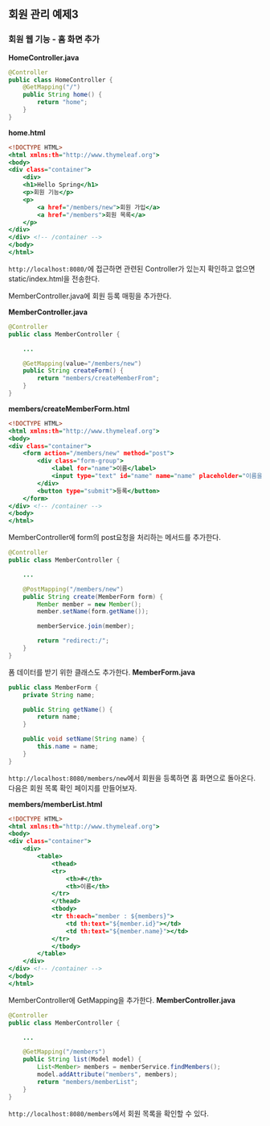 ## 회원 관리 예제3
### 회원 웹 기능 - 홈 화면 추가
**HomeController.java**
```java:HomeController.java
@Controller
public class HomeController {
	@GetMapping("/")
	public String home() {
		return "home";
	}
}
```

**home.html**
```html:home.html
<!DOCTYPE HTML>
<html xmlns:th="http://www.thymeleaf.org">
<body>
<div class="container">
	<div>
	<h1>Hello Spring</h1>
	<p>회원 기능</p>
	<p>
		<a href="/members/new">회원 가입</a>
		<a href="/members">회원 목록</a>
	</p>
</div>
</div> <!-- /container -->
</body>
</html>
```

`http://localhost:8080/`에 접근하면 관련된 Controller가 있는지 확인하고 없으면 static/index.html을 전송한다.



MemberController.java에 회원 등록 매핑을 추가한다.

**MemberController.java**
```java:MemberController.java
@Controller
public class MemberController {

	...

	@GetMapping(value="/members/new")
	public String createForm() {
		return "members/createMemberFrom";
	}
}
```

**members/createMemberForm.html**
```html.createMemberForm.html
<!DOCTYPE HTML>
<html xmlns:th="http://www.thymeleaf.org">
<body>
<div class="container">
    <form action="/members/new" method="post">
        <div class="form-group">
            <label for="name">이름</label>
            <input type="text" id="name" name="name" placeholder="이름을 입력하세요">
        </div>
        <button type="submit">등록</button>
    </form>
</div> <!-- /container -->
</body>
</html>
```

MemberController에 form의 post요청을 처리하는 메서드를 추가한다.

```java:MemberController.java
@Controller
public class MemberController {

	...

    @PostMapping("/members/new")
    public String create(MemberForm form) {
        Member member = new Member();
        member.setName(form.getName());

        memberService.join(member);

        return "redirect:/";
    }
}
```
폼 데이터를 받기 위한 클래스도 추가한다.
**MemberForm.java**  
```java:MemberForm.java
public class MemberForm {
    private String name;

    public String getName() {
        return name;
    }

    public void setName(String name) {
        this.name = name;
    }
}
```
`http://localhost:8080/members/new`에서 회원을 등록하면 홈 화면으로 돌아온다.  
다음은 회원 목록 확인 페이지를 만들어보자.  

**members/memberList.html**
```html:memberList.html
<!DOCTYPE HTML>
<html xmlns:th="http://www.thymeleaf.org">
<body>
<div class="container">
    <div>
        <table>
            <thead>
            <tr>
                <th>#</th>
                <th>이름</th>
            </tr>
            </thead>
            <tbody>
            <tr th:each="member : ${members}">
                <td th:text="${member.id}"></td>
                <td th:text="${member.name}"></td>
            </tr>
            </tbody>
        </table>
    </div>
</div> <!-- /container -->
</body>
</html>
```
MemberController에 GetMapping을 추가한다.
**MemberController.java**
```java:MemberConroller.java
@Controller
public class MemberController {

	...

    @GetMapping("/members")
    public String list(Model model) {
        List<Member> members = memberService.findMembers();
        model.addAttribute("members", members);
        return "members/memberList";
    }
}
```
`http://localhost:8080/members`에서 회원 목록을 확인할 수 있다.
